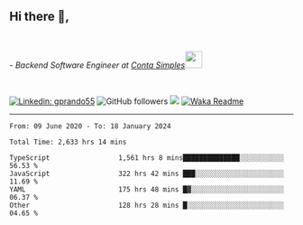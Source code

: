 <h2>Hi there  👋,</h2> </br>

<p><em>- Backend Software Engineer at <a href="https://contasimples.com">Conta Simples</a><img src="https://media.giphy.com/media/WUlplcMpOCEmTGBtBW/giphy.gif" width="30"> 
</em></p></br>


[![Linkedin: gprando55](https://img.shields.io/badge/-gprando55-blue?style=flat-square&logo=Linkedin&logoColor=white&link=https://www.linkedin.com/in/prandogabriel/)](https://www.linkedin.com/in/prandogabriel)
![GitHub followers](https://img.shields.io/github/followers/prandogabriel?label=Follow&style=social)
![](https://visitor-badge.glitch.me/badge?page_id=prandogabriel.prandogabriel)
[![Waka Readme](https://github.com/prandogabriel/prandogabriel/actions/workflows/update-stats.yml.yml/badge.svg)](https://github.com/prandogabriel/prandogabriel/actions/workflows/update-stats.yml.yml)

---

<!--START_SECTION:waka-->

```golang
From: 09 June 2020 - To: 18 January 2024

Total Time: 2,633 hrs 14 mins

TypeScript                 1,561 hrs 8 mins██████████████░░░░░░░░░░░   56.53 %
JavaScript                 322 hrs 42 mins ███░░░░░░░░░░░░░░░░░░░░░░   11.69 %
YAML                       175 hrs 48 mins █▓░░░░░░░░░░░░░░░░░░░░░░░   06.37 %
Other                      128 hrs 28 mins █░░░░░░░░░░░░░░░░░░░░░░░░   04.65 %
```

<!--END_SECTION:waka-->
